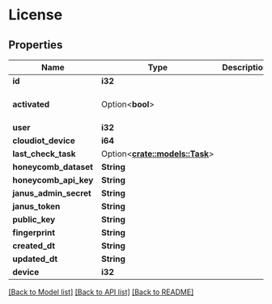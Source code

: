 # License

## Properties

Name | Type | Description | Notes
------------ | ------------- | ------------- | -------------
**id** | **i32** |  | [readonly]
**activated** | Option<**bool**> |  | [optional][default to false]
**user** | **i32** |  | [readonly]
**cloudiot_device** | **i64** |  | [readonly]
**last_check_task** | Option<[**crate::models::Task**](Task.md)> |  | [readonly]
**honeycomb_dataset** | **String** |  | [readonly]
**honeycomb_api_key** | **String** |  | [readonly]
**janus_admin_secret** | **String** |  | [readonly]
**janus_token** | **String** |  | [readonly]
**public_key** | **String** |  | [readonly]
**fingerprint** | **String** |  | [readonly]
**created_dt** | **String** |  | [readonly]
**updated_dt** | **String** |  | [readonly]
**device** | **i32** |  | [readonly]

[[Back to Model list]](../README.md#documentation-for-models) [[Back to API list]](../README.md#documentation-for-api-endpoints) [[Back to README]](../README.md)


